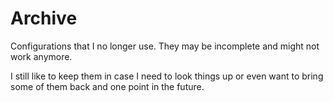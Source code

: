 # Archive

Configurations that I no longer use. They may be incomplete and might not work
anymore.

I still like to keep them in case I need to look things up or even want to
bring some of them back and one point in the future.
